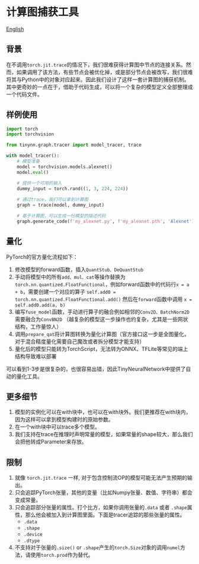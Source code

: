 # 计算图捕获工具
[English](tinynn/graph/README.md)

## 背景

在不调用`torch.jit.trace`的情况下，我们很难获得计算图中节点的连接关系。然而，如果调用了该方法，有些节点会被优化掉，或是部分节点会被改写，我们很难将其与Python中的对象对应起来。因此我们设计了这样一套计算图的捕获机制。其中更奇妙的一点在于，借助于代码生成，可以将一个复杂的模型定义全部整理成一个代码文件。

## 样例使用
```py
import torch
import torchvision

from tinynn.graph.tracer import model_tracer, trace

with model_tracer():
    # 模型准备
    model = torchvision.models.alexnet()
    model.eval()

    # 提供一个可用的输入
    dummy_input = torch.rand((1, 3, 224, 224))
    
    # 通过trace，我们可以拿到计算图
    graph = trace(model, dummy_input)

    # 基于计算图，可以生成一份模型的描述代码
    graph.generate_code(f'my_alexnet.py', f'my_alexnet.pth', 'Alexnet')
```

## 量化
PyTorch的官方量化流程如下：
1. 修改模型的forward函数，插入`QuantStub、DeQuantStub`
2. 手动将模型中的所有`add、mul、cat`等操作替换为`torch.nn.quantized.FloatFunctional`，例如forward函数中的代码行`x = a + b`，需要创建一个对应的算子
  `self.add0 = torch.nn.quantized.FloatFunctional.add()` 然后在`forward`函数中调用 `x = self.add0.add(a, b)`
3. 编写`fuse_model`函数，手动进行算子的融合例如相邻的`Conv2D、BatchNorm2D`需要融合为`ConvBN2D`
  （越复杂的模型这一步操作也约复杂，尤其是一些网状结构，工作量惊人）
4. 调用`prepare_qat`将计算图转换为量化计算图（官方接口这一步是全图量化，对于混合精度量化需要自己魔改或者拆分模型才能支持）
5. 量化后的模型只能转为TorchScript，无法转为ONNX、TFLite等常见的端上结构导致难以部署

可以看到1-3步是很复杂的，也很容易出错，因此TinyNeuralNetwork中提供了自动的量化工具。

## 更多细节
1. 模型的实例化可以在with块中，也可以在with块外。我们更推荐在with块内，因为这样可以拿到模型构建时的原始参数。
2. 在一个with块中可以trace多个模型。
3. 我们支持在trace在推理时声明常量的模型，如果常量的shape较大，那么我们会把他转成Parameter来存放。

## 限制
1. 就像 `torch.jit.trace` 一样, 对于包含控制流OP的模型可能无法产生预期的输出。
2. 只会追踪PyTorch张量，其他的变量（比如Numpy张量、数值、字符串）都会变成常量。
3. 只会追踪部分张量的属性。打个比方，如果你调用张量的`.data` 或者 `.shape`属性，那么他会被加入到计算图里面。下面是tracer追踪的那些张量的属性。
    - `.data`
    - `.shape`
    - `.device`
    - `.dtype`
4. 不支持对于张量的`.size()` or `.shape`产生的`torch.Size`对象的调用`numel`方法，请使用`torch.prod`作为替代。

